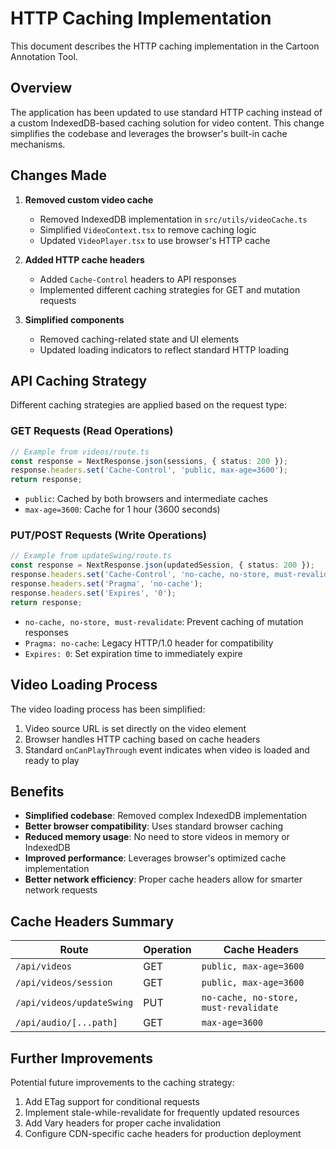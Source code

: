 # HTTP Caching Implementation

This document describes the HTTP caching implementation in the Cartoon Annotation Tool.

## Overview

The application has been updated to use standard HTTP caching instead of a custom IndexedDB-based caching solution for video content. This change simplifies the codebase and leverages the browser's built-in cache mechanisms.

## Changes Made

1. **Removed custom video cache**
   - Removed IndexedDB implementation in `src/utils/videoCache.ts`
   - Simplified `VideoContext.tsx` to remove caching logic
   - Updated `VideoPlayer.tsx` to use browser's HTTP cache

2. **Added HTTP cache headers**
   - Added `Cache-Control` headers to API responses
   - Implemented different caching strategies for GET and mutation requests

3. **Simplified components**
   - Removed caching-related state and UI elements
   - Updated loading indicators to reflect standard HTTP loading

## API Caching Strategy

Different caching strategies are applied based on the request type:

### GET Requests (Read Operations)

```typescript
// Example from videos/route.ts
const response = NextResponse.json(sessions, { status: 200 });
response.headers.set('Cache-Control', 'public, max-age=3600');
return response;
```

- `public`: Cached by both browsers and intermediate caches
- `max-age=3600`: Cache for 1 hour (3600 seconds)

### PUT/POST Requests (Write Operations)

```typescript
// Example from updateSwing/route.ts
const response = NextResponse.json(updatedSession, { status: 200 });
response.headers.set('Cache-Control', 'no-cache, no-store, must-revalidate');
response.headers.set('Pragma', 'no-cache');
response.headers.set('Expires', '0');
return response;
```

- `no-cache, no-store, must-revalidate`: Prevent caching of mutation responses
- `Pragma: no-cache`: Legacy HTTP/1.0 header for compatibility
- `Expires: 0`: Set expiration time to immediately expire

## Video Loading Process

The video loading process has been simplified:

1. Video source URL is set directly on the video element
2. Browser handles HTTP caching based on cache headers
3. Standard `onCanPlayThrough` event indicates when video is loaded and ready to play

## Benefits

- **Simplified codebase**: Removed complex IndexedDB implementation
- **Better browser compatibility**: Uses standard browser caching
- **Reduced memory usage**: No need to store videos in memory or IndexedDB
- **Improved performance**: Leverages browser's optimized cache implementation
- **Better network efficiency**: Proper cache headers allow for smarter network requests

## Cache Headers Summary

| Route | Operation | Cache Headers |
|-------|-----------|--------------|
| `/api/videos` | GET | `public, max-age=3600` |
| `/api/videos/session` | GET | `public, max-age=3600` |
| `/api/videos/updateSwing` | PUT | `no-cache, no-store, must-revalidate` |
| `/api/audio/[...path]` | GET | `max-age=3600` |

## Further Improvements

Potential future improvements to the caching strategy:

1. Add ETag support for conditional requests
2. Implement stale-while-revalidate for frequently updated resources
3. Add Vary headers for proper cache invalidation
4. Configure CDN-specific cache headers for production deployment